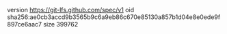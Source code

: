 version https://git-lfs.github.com/spec/v1
oid sha256:ae0cb3accd9b3565b9c6a9eb86c670e85130a857b1d04e8e0ede9f897ce6aac7
size 399762
